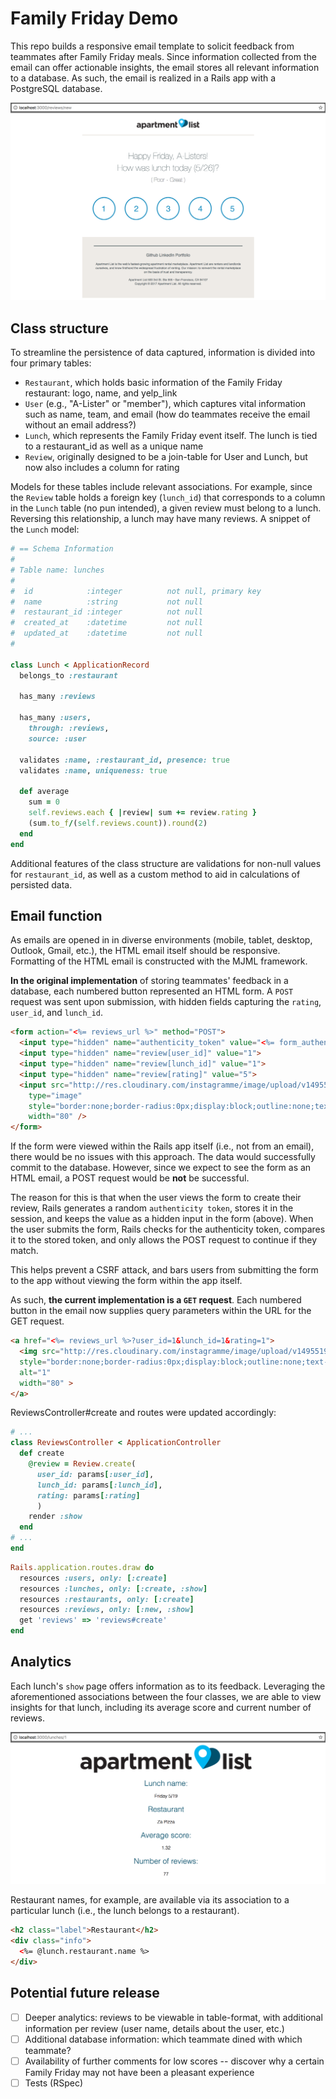 # Family Friday Demo

This repo builds a responsive email template to solicit feedback from teammates after Family Friday meals. Since information collected from the email can offer actionable insights, the email stores all relevant information to a database. As such, the email is realized in a Rails app with a PostgreSQL database.

![Email](app/assets/images/template.png)

## Class structure

To streamline the persistence of data captured, information is divided into four primary tables:
- `Restaurant`, which holds basic information of the Family Friday restaurant: logo, name, and yelp_link
- `User` (e.g., "A-Lister" or "member"), which captures vital information such as name, team, and email (how do teammates receive the email without an email address?)
- `Lunch`, which represents the Family Friday event itself. The lunch is tied to a restaurant_id as well as a unique name
- `Review`, originally designed to be a join-table for User and Lunch, but now also includes a column for rating

Models for these tables include relevant associations. For example, since the `Review` table holds a foreign key (`lunch_id`) that corresponds to a column in the `Lunch` table (no pun intended), a given review must belong to a lunch. Reversing this relationship, a lunch may have many reviews. A snippet of the `Lunch` model:

```ruby
# == Schema Information
#
# Table name: lunches
#
#  id            :integer          not null, primary key
#  name          :string           not null
#  restaurant_id :integer          not null
#  created_at    :datetime         not null
#  updated_at    :datetime         not null
#

class Lunch < ApplicationRecord
  belongs_to :restaurant

  has_many :reviews

  has_many :users,
    through: :reviews,
    source: :user

  validates :name, :restaurant_id, presence: true
  validates :name, uniqueness: true

  def average
    sum = 0
    self.reviews.each { |review| sum += review.rating }
    (sum.to_f/(self.reviews.count)).round(2)
  end
end
```

Additional features of the class structure are validations for non-null values for `restaurant_id`, as well as a custom method to aid in calculations of persisted data.

## Email function

As emails are opened in in diverse environments (mobile, tablet, desktop, Outlook, Gmail, etc.), the HTML email itself should be responsive. Formatting of the HTML email is constructed with the MJML framework.

**In the original implementation** of storing teammates' feedback in a database, each numbered button represented an HTML form. A `POST` request was sent upon submission, with hidden fields capturing the `rating`, `user_id`, and `lunch_id`.

```html
<form action="<%= reviews_url %>" method="POST">
  <input type="hidden" name="authenticity_token" value="<%= form_authenticity_token %>">
  <input type="hidden" name="review[user_id]" value="1">
  <input type="hidden" name="review[lunch_id]" value="1">
  <input type="hidden" name="review[rating]" value="5">
  <input src="http://res.cloudinary.com/instagramme/image/upload/v1495519201/imageedit_2_9784742962_dme227.png"
    type="image"
    style="border:none;border-radius:0px;display:block;outline:none;text-decoration:none;width:100%;height:auto;"
    width="80" />
</form>
```

If the form were viewed within the Rails app itself (i.e., not from an email), there would be no issues with this approach. The data would successfully commit to the database. However, since we expect to see the form as an HTML email, a POST request would be **not** be successful.

The reason for this is that when the user views the form to create their review, Rails generates a random `authenticity token`, stores it in the session, and keeps the value as a hidden input in the form (above). When the user submits the form, Rails checks for the authenticity token, compares it to the stored token, and only allows the POST request to continue if they match.

This helps prevent a CSRF attack, and bars users from submitting the form to the app without viewing the form within the app itself.

As such, **the current implementation is a `GET` request**. Each numbered button in the email now supplies query parameters within the URL for the GET request.

```html
<a href="<%= reviews_url %>?user_id=1&lunch_id=1&rating=1">
  <img src="http://res.cloudinary.com/instagramme/image/upload/v1495519201/imageedit_8_4411252807_h9v7ue.png"
  style="border:none;border-radius:0px;display:block;outline:none;text-decoration:none;width:100%;height:auto;"
  alt="1"
  width="80" >
</a>
```

ReviewsController#create and routes were updated accordingly:

```ruby
# ...
class ReviewsController < ApplicationController
  def create
    @review = Review.create(
      user_id: params[:user_id],
      lunch_id: params[:lunch_id],
      rating: params[:rating]
      )
    render :show
  end
# ...
end
```

```ruby
Rails.application.routes.draw do
  resources :users, only: [:create]
  resources :lunches, only: [:create, :show]
  resources :restaurants, only: [:create]
  resources :reviews, only: [:new, :show]
  get 'reviews' => 'reviews#create'
end
```

## Analytics

Each lunch's `show` page offers information as to its feedback. Leveraging the aforementioned associations between the four classes, we are able to view insights for that lunch, including its average score and current number of reviews.

![Analytics](app/assets/images/analytics.png)

Restaurant names, for example, are available via its association to a particular lunch (i.e., the lunch belongs to a restaurant).

```html
<h2 class="label">Restaurant</h2>
<div class="info">
  <%= @lunch.restaurant.name %>
</div>
```

## Potential future release
* [ ] Deeper analytics: reviews to be viewable in table-format, with additional information per review (user name, details about the user, etc.)
* [ ] Additional database information: which teammate dined with which teammate?
* [ ] Availability of further comments for low scores -- discover why a certain Family Friday may not have been a pleasant experience
* [ ] Tests (RSpec)
